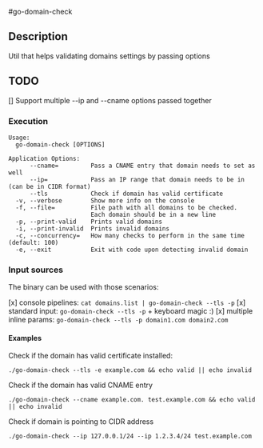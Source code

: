 #go-domain-check

## Description

Util that helps validating domains settings by passing options

## TODO

[] Support multiple --ip and --cname options passed together

### Execution

```
Usage:
  go-domain-check [OPTIONS]

Application Options:
      --cname=         Pass a CNAME entry that domain needs to set as well
      --ip=            Pass an IP range that domain needs to be in (can be in CIDR format)
      --tls            Check if domain has valid certificate
  -v, --verbose        Show more info on the console
  -f, --file=          File path with all domains to be checked.
                       Each domain should be in a new line
  -p, --print-valid    Prints valid domains
  -i, --print-invalid  Prints invalid domains
  -c, --concurrency=   How many checks to perform in the same time (default: 100)
  -e, --exit           Exit with code upon detecting invalid domain

```

### Input sources

The binary can be used with those scenarios:

[x] console pipelines: `cat domains.list | go-domain-check --tls -p`
[x] standard input: `go-domain-check --tls -p` + keyboard magic :)
[x] multiple inline params: `go-domain-check --tls -p domain1.com domain2.com`

#### Examples

Check if the domain has valid certificate installed:

`./go-domain-check --tls -e example.com && echo valid || echo invalid`

Check if the domain has valid CNAME entry

`./go-domain-check --cname example.com. test.example.com && echo valid || echo invalid`

Check if domain is pointing to CIDR address

`./go-domain-check --ip 127.0.0.1/24 --ip 1.2.3.4/24 test.example.com`

